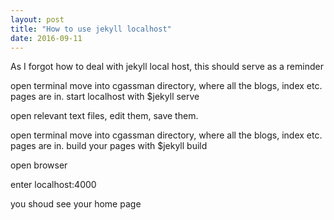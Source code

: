 ```yaml
---
layout: post
title: "How to use jekyll localhost"
date: 2016-09-11
---
```


As I forgot how to deal with jekyll local host, this should serve as a reminder

open terminal
move into cgassman directory, where all the blogs, index etc. pages are in.
start localhost with $jekyll serve

open relevant text files, edit them, save them.

open terminal
move into cgassman directory, where all the blogs, index etc. pages are in.
build your pages with $jekyll build

open browser

enter localhost:4000

you shoud see your home page